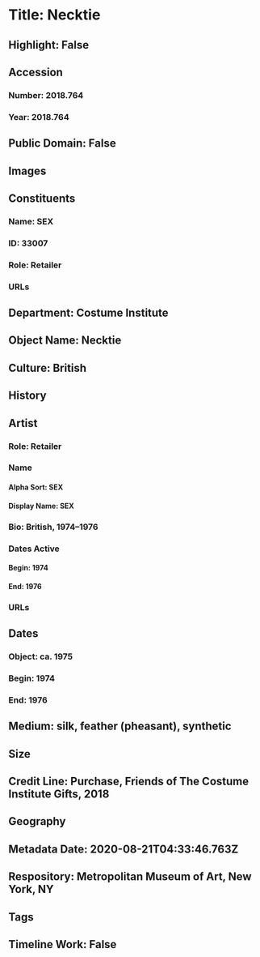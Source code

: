 # Title: Necktie
## Highlight: False
## Accession
### Number: 2018.764
### Year: 2018.764
## Public Domain: False
## Images
## Constituents
### Name: SEX
### ID: 33007
### Role: Retailer
### URLs
## Department: Costume Institute
## Object Name: Necktie
## Culture: British
## History
## Artist
### Role: Retailer
### Name
#### Alpha Sort: SEX
#### Display Name: SEX
### Bio: British, 1974–1976
### Dates Active
#### Begin: 1974
#### End: 1976
### URLs
## Dates
### Object: ca. 1975
### Begin: 1974
### End: 1976
## Medium: silk, feather (pheasant), synthetic
## Size
## Credit Line: Purchase, Friends of The Costume Institute Gifts, 2018
## Geography
## Metadata Date: 2020-08-21T04:33:46.763Z
## Respository: Metropolitan Museum of Art, New York, NY
## Tags
## Timeline Work: False